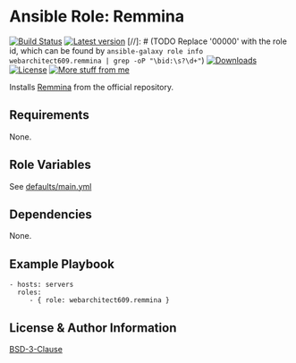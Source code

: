 Ansible Role: Remmina
=======================

[![Build Status](https://github.com/webarchitect609/ansible-role-remmina/workflows/build/badge.svg?branch=master)](https://github.com/webarchitect609/ansible-role-remmina/actions?query=workflow%3Abuild)
[![Latest version](https://img.shields.io/github/v/tag/webarchitect609/ansible-role-remmina?sort=semver)](https://github.com/webarchitect609/ansible-role-remmina/releases)
[//]: # (TODO Replace '00000' with the role id, which can be found by `ansible-galaxy role info webarchitect609.remmina | grep -oP "\bid:\s?\d+"`)
[![Downloads](https://img.shields.io/ansible/role/d/00000)](https://galaxy.ansible.com/webarchitect609/remmina)
[![License](https://img.shields.io/github/license/webarchitect609/ansible-role-remmina)](LICENSE.md)
[![More stuff from me](https://img.shields.io/badge/galaxy-webarchitect609-000)](https://galaxy.ansible.com/webarchitect609)

Installs [Remmina](https://remmina.org/) from the official repository.

Requirements
------------

None.

Role Variables
--------------

See [defaults/main.yml](defaults/main.yml)

Dependencies
------------

None.

Example Playbook
----------------

    - hosts: servers
      roles:
         - { role: webarchitect609.remmina }

License & Author Information
----------------------------

[BSD-3-Clause](LICENSE.md)
